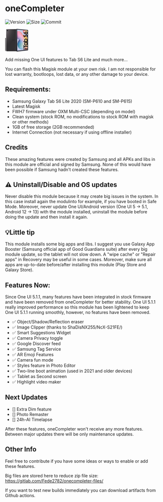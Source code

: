 # oneCompleter

![Version](https://img.shields.io/github/v/release/Fede2782/oneCompleter?style=flat"/>)
![Size](https://img.shields.io/github/repo-size/Fede2782/oneCompleter?style=flat"/>)
![Commit](https://img.shields.io/github/last-commit/Fede2782/oneCompleter/stable?style=flat-square"/>)

<img src="https://github.com/Fede2782/oneCompleter/blob/stable/img/Clipped_image_20230619_182601.png?raw=true"  width="15%" height="15%">

Add missing One UI features to Tab S6 Lite and much more...

You can flash this Magisk module at your own risk. I am not responsible for lost warranty, bootloops, lost data, or any other damage to your device.

## Requirements:
- Samsung Galaxy Tab S6 Lite 2020 (SM-P610 and SM-P615)
- Latest Magisk
- FWH7 firmware under OXM Multi-CSC (depending on model)
- Clean system (stock ROM, no modifications to stock ROM with magisk or other methods)
- 1GB of free storage (2GB recommended)
- Internet Connection (not necessary if using offline installer)

## Credits
These amazing features were created by Samsung and all APKs and libs in this module are official and signed by Samsung. None of this would have been possible if Samsung hadn't created these features.

## ⚠️ Uninstall/Disable and OS updates
Never disable this module because it may create big issues in the system. In this case install again the modulinto for example, if you have booted in Safe Mode. Moreover, never update One UI/Android version (One UI 5 -> 5.1, Android 12 -> 13) with the module installed, uninstall the module before doing the update and then install it again. 

## 💡Little tip

This module installs some big apps and libs. I suggest you use Galaxy App Booster (Samsung official app of Good Guardians suite) after every big module update, so the tablet will not slow down. A "wipe cache" or "Repair apps" in Recovery may be useful in some cases. Moreover, make sure all apps are up-to-date before/after installing this module (Play Store and Galaxy Store).

## Features Now:
Since One UI 5.1.1, many features have been integrated in stock firmware and have been removed from oneCompleter for better stability. One UI 5.1.1 really improved performance so this module has been lightened to keep One UI 5.1.1 running smoothly, however, no features have been removed.

- ✅️ Object/Shadow/Reflection eraser
- ✅️ Image Clipper (thanks to ShaDisNX255/NcX-S21FE/) 
- ✅️ Smart Suggestions Widget 
- ✅️ Camera Privacy toggle 
- ✅️ Google Discover feed 
- ✅️ Samsung Tag Service 
- ✅️ AR Emoji Features 
- ✅️ Camera fun mode
- ✅️ Styles feature in Photo Editor 
- ✅️ Two-line boot animation (used in 2021 and older devices) 
- ✅️ Tablet as Second screen
- ✅️ Highlight video maker

## Next Updates
- [] Extra Dim feature
- [] Photo Remaster
- [] 24h-AI Timelapse

After these features, oneCompleter won't receive any more features. Between major updates there will be only maintenance updates. 


## Other Info
Feel free to contribute if you have some ideas or ways to enable or add these features.

Big files are stored here to reduce zip file size: https://gitlab.com/Fede2782/onecompleter-files/

If you want to test new builds immediately you can download artifacts from Github actions.
